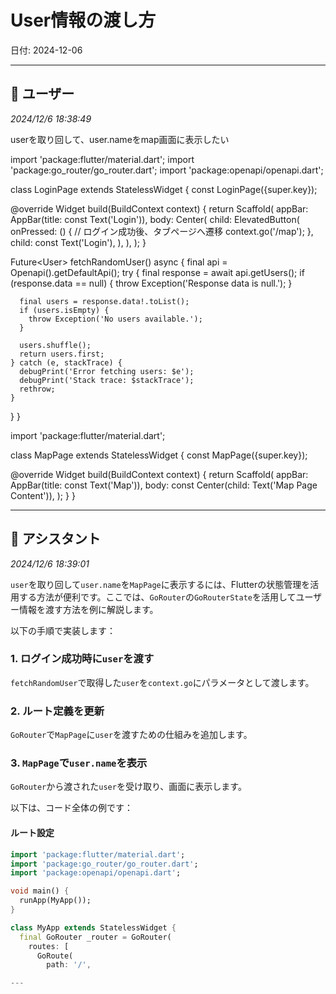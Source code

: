 # User情報の渡し方

日付: 2024-12-06

---

## 👤 ユーザー
*2024/12/6 18:38:49*

userを取り回して、user.nameをmap画面に表示したい

import 'package:flutter/material.dart';
import 'package:go\_router/go\_router.dart';
import 'package:openapi/openapi.dart';

class LoginPage extends StatelessWidget {
  const LoginPage({super.key});

  @override
  Widget build(BuildContext context) {
    return Scaffold(
      appBar: AppBar(title: const Text('Login')),
      body: Center(
        child: ElevatedButton(
          onPressed: () {
            // ログイン成功後、タブページへ遷移
            context.go('/map');
          },
          child: const Text('Login'),
        ),
      ),
    );
  }

  Future&lt;User&gt; fetchRandomUser() async {
    final api = Openapi().getDefaultApi();
    try {
      final response = await api.getUsers();
      if (response.data == null) {
        throw Exception('Response data is null.');
      }

      final users = response.data!.toList();
      if (users.isEmpty) {
        throw Exception('No users available.');
      }

      users.shuffle();
      return users.first;
    } catch (e, stackTrace) {
      debugPrint('Error fetching users: $e');
      debugPrint('Stack trace: $stackTrace');
      rethrow;
    }
  }
}

import 'package:flutter/material.dart';

class MapPage extends StatelessWidget {
  const MapPage({super.key});

  @override
  Widget build(BuildContext context) {
    return Scaffold(
      appBar: AppBar(title: const Text('Map')),
      body: const Center(child: Text('Map Page Content')),
    );
  }
}

---

## 🤖 アシスタント
*2024/12/6 18:39:01*

`user`を取り回して`user.name`を`MapPage`に表示するには、Flutterの状態管理を活用する方法が便利です。ここでは、`GoRouter`の`GoRouterState`を活用してユーザー情報を渡す方法を例に解説します。

以下の手順で実装します：

### 1. ログイン成功時に`user`を渡す
`fetchRandomUser`で取得した`user`を`context.go`にパラメータとして渡します。

### 2. ルート定義を更新
`GoRouter`で`MapPage`に`user`を渡すための仕組みを追加します。

### 3. `MapPage`で`user.name`を表示
`GoRouter`から渡された`user`を受け取り、画面に表示します。

以下は、コード全体の例です：

#### ルート設定
```dart
import 'package:flutter/material.dart';
import 'package:go_router/go_router.dart';
import 'package:openapi/openapi.dart';

void main() {
  runApp(MyApp());
}

class MyApp extends StatelessWidget {
  final GoRouter _router = GoRouter(
    routes: [
      GoRoute(
        path: '/',

---
